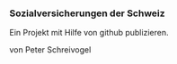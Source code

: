 ### Sozialversicherungen der Schweiz
Ein Projekt mit Hilfe von github publizieren.

von Peter Schreivogel